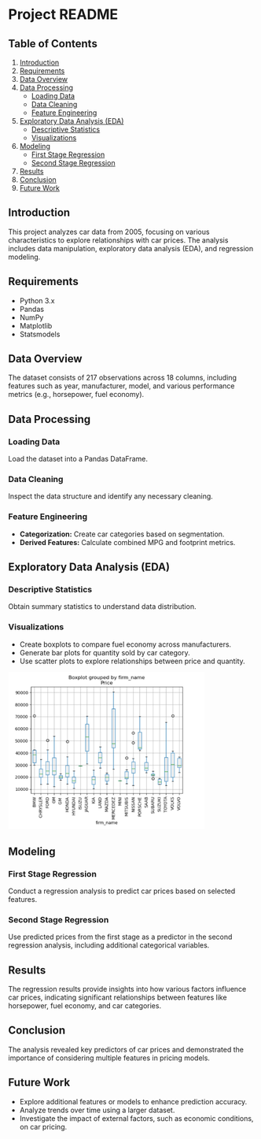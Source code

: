 # Project README

## Table of Contents
1. [Introduction](#introduction)
2. [Requirements](#requirements)
3. [Data Overview](#data-overview)
4. [Data Processing](#data-processing)
   - [Loading Data](#loading-data)
   - [Data Cleaning](#data-cleaning)
   - [Feature Engineering](#feature-engineering)
5. [Exploratory Data Analysis (EDA)](#exploratory-data-analysis-eda)
   - [Descriptive Statistics](#descriptive-statistics)
   - [Visualizations](#visualizations)
6. [Modeling](#modeling)
   - [First Stage Regression](#first-stage-regression)
   - [Second Stage Regression](#second-stage-regression)
7. [Results](#results)
8. [Conclusion](#conclusion)
9. [Future Work](#future-work)

## Introduction
This project analyzes car data from 2005, focusing on various characteristics to explore relationships with car prices. The analysis includes data manipulation, exploratory data analysis (EDA), and regression modeling.

## Requirements
- Python 3.x
- Pandas
- NumPy
- Matplotlib
- Statsmodels

## Data Overview
The dataset consists of 217 observations across 18 columns, including features such as year, manufacturer, model, and various performance metrics (e.g., horsepower, fuel economy).

## Data Processing

### Loading Data
Load the dataset into a Pandas DataFrame.

### Data Cleaning
Inspect the data structure and identify any necessary cleaning.

### Feature Engineering
- **Categorization:** Create car categories based on segmentation.
- **Derived Features:** Calculate combined MPG and footprint metrics.

## Exploratory Data Analysis (EDA)

### Descriptive Statistics
Obtain summary statistics to understand data distribution.

### Visualizations
- Create boxplots to compare fuel economy across manufacturers.
- Generate bar plots for quantity sold by car category.
- Use scatter plots to explore relationships between price and quantity.

<img src="https://github.com/RoryQo/Demand-Estimation-Project/raw/main/Graph1.jpg" alt="Graph" style="width: 400px;"/>


## Modeling

### First Stage Regression
Conduct a regression analysis to predict car prices based on selected features.

### Second Stage Regression
Use predicted prices from the first stage as a predictor in the second regression analysis, including additional categorical variables.

## Results
The regression results provide insights into how various factors influence car prices, indicating significant relationships between features like horsepower, fuel economy, and car categories.

## Conclusion
The analysis revealed key predictors of car prices and demonstrated the importance of considering multiple features in pricing models.

## Future Work
- Explore additional features or models to enhance prediction accuracy.
- Analyze trends over time using a larger dataset.
- Investigate the impact of external factors, such as economic conditions, on car pricing.
